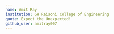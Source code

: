 ```yaml
---
name: Amit Ray
institution: GH Raisoni College of Engineering
quote: Expect the Unexpected!
github_user: amitray007
---
```

